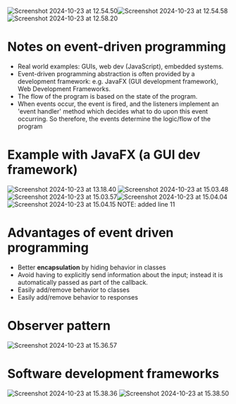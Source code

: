 ![Screenshot 2024-10-23 at 12.54.50](Screenshot%202024-10-23%20at%2012.54.50.png)![Screenshot 2024-10-23 at 12.54.58](Screenshot%202024-10-23%20at%2012.54.58.png)![Screenshot 2024-10-23 at 12.58.20](Screenshot%202024-10-23%20at%2012.58.20.png)
# Notes on event-driven programming
- Real world examples: GUIs, web dev (JavaScript), embedded systems.
- Event-driven programming abstraction is often provided by a development framework: e.g. JavaFX (GUI development framework), Web Development Frameworks.
- The flow of the program is based on the state of the program. 
- When events occur, the event is fired, and the listeners implement an 'event handler' method which decides what to do upon this event occurring. So therefore, the events determine the logic/flow of the program

# Example with JavaFX (a GUI dev framework)
![Screenshot 2024-10-23 at 13.18.40](Screenshot%202024-10-23%20at%2013.18.40.png)
![Screenshot 2024-10-23 at 15.03.48](Screenshot%202024-10-23%20at%2015.03.48.png)
![Screenshot 2024-10-23 at 15.03.57](Screenshot%202024-10-23%20at%2015.03.57.png)![Screenshot 2024-10-23 at 15.04.04](Screenshot%202024-10-23%20at%2015.04.04.png)
![Screenshot 2024-10-23 at 15.04.15](Screenshot%202024-10-23%20at%2015.04.15.png)
NOTE: added line 11
# Advantages of event driven programming
- Better **encapsulation** by hiding behavior in classes
- Avoid having to explicitly send information about the input; instead it is automatically passed as part of the callback.
- Easily add/remove behavior to classes
- Easily add/remove behavior to responses
# Observer pattern
![Screenshot 2024-10-23 at 15.36.57](Screenshot%202024-10-23%20at%2015.36.57.png)
# Software development frameworks
![Screenshot 2024-10-23 at 15.38.36](Screenshot%202024-10-23%20at%2015.38.36.png)
![Screenshot 2024-10-23 at 15.38.50](Screenshot%202024-10-23%20at%2015.38.50.png)
